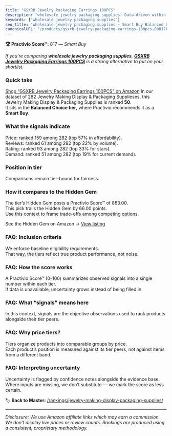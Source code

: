 ```yaml
---
title: "GSXRB Jewelry Packaging Earrings 100PCS"
description: "wholesale jewelry packaging supplies: Data-driven within Balanced Choice ranking using the Practivio Score™. Positioned by quality, value, demand, findability,…"
keywords: ["wholesale jewelry packaging supplies"]
seo_title: "wholesale jewelry packaging supplies — Smart Buy Balanced Choice (2025)"
canonicalURL: "/products/gsxrb-jewelry-packaging-earrings-100pcs-B0BJ7FFSQF/"
---
```


**🏆 Practivio Score™:** 817 — _Smart Buy_


*If you're comparing **wholesale jewelry packaging supplies**, **[GSXRB Jewelry Packaging Earrings 100PCS](https://www.amazon.com/dp/B0BJ7FFSQF?tag=practivio-20)** is a strong alternative to put on your shortlist.*
### Quick take
[Shop “GSXRB Jewelry Packaging Earrings 100PCS” on Amazon](https://www.amazon.com/dp/B0BJ7FFSQF?tag=practivio-20)
In our dataset of 282 Jewelry Making Display & Packaging Supplieses, this Jewelry Making Display & Packaging Supplies is ranked **50**.  
It sits in the **Balanced Choice tier**, where Practivio recommends it as a **Smart Buy**.

### What the signals indicate
Price: ranked 159 among 282 (top 57% in affordability).  
Reviews: ranked 61 among 282 (top 22% by volume).  
Rating: ranked 93 among 282 (top 33% for stars).  
Demand: ranked 51 among 282 (top 19% for current demand).

### Position in tier
Comparisons remain tier-bound for fairness.

### How it compares to the Hidden Gem
The tier’s Hidden Gem posts a Practivio Score™ of 883.00.  
This pick trails the Hidden Gem by 66.00 points.  
Use this context to frame trade-offs among competing options.  

See the Hidden Gem on Amazon → [View listing](https://www.amazon.com/dp/B0B4JPSQLG?tag=practivio-20)

### FAQ: Inclusion criteria
We enforce baseline eligibility requirements.  
That way, the tiers reflect true product performance, not noise.

### FAQ: How the score works
A Practivio Score™ (0–100) summarizes observed signals into a single number within each tier.  
If data is unavailable, uncertainty grows instead of being filled in.

### FAQ: What “signals” means here
In this context, signals are the objective observations used to rank products alongside their tier peers.

### FAQ: Why price tiers?
Tiers organize products into comparable groups by price.  
Each product’s position is measured against its tier peers, not against items from a different band.

### FAQ: Interpreting uncertainty
Uncertainty is flagged by confidence notes alongside the evidence base.  
Where inputs are missing, we don’t substitute — we mark the score as less certain.


🏷️ **Back to Master:** [/rankings/jewelry-making-display-packaging-supplies/](/rankings/jewelry-making-display-packaging-supplies/)

---
_Disclosure: We use Amazon affiliate links which may earn a commission. We don’t display live prices or review counts. Rankings are produced using a consistent, proprietary methodology._

